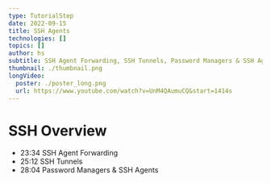 ```yaml
---
type: TutorialStep
date: 2022-09-15
title: SSH Agents
technologies: []
topics: []
author: hs
subtitle: SSH Agent Forwarding, SSH Tunnels, Password Managers & SSH Agents
thumbnail: ./thumbnail.png
longVideo:
  poster: ./poster_long.png
  url: https://www.youtube.com/watch?v=UnM4QAumuCQ&start=1414s
---
```


# SSH Overview

- 23:34 SSH Agent Forwarding
- 25:12 SSH Tunnels
- 28:04 Password Managers & SSH Agents